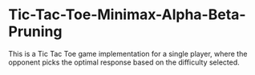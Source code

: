 # Tic-Tac-Toe-Minimax-Alpha-Beta-Pruning
This is a Tic Tac Toe game implementation for a single player, where the opponent picks the optimal response based on the difficulty selected.
